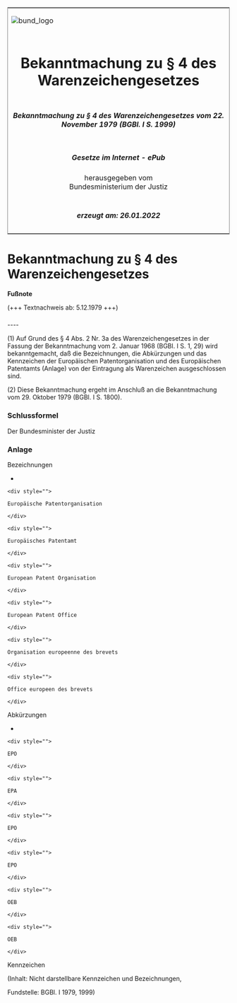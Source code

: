 <span id="DECKBLATT.html"></span>

<table border="0" frame="border" width="100%">

<tr valign="top">

<td align="left">

![bund\_logo](BfJ_2021_Web_de_de.gif)

</td>

<td align="right">

 

</td>

</tr>

<tr align="center" valign="middle">

<td colspan="2">

# Bekanntmachung zu § 4 des Warenzeichengesetzes

</td>

</tr>

<tr align="center" valign="middle">

<td colspan="2">

##### Bekanntmachung zu § 4 des Warenzeichengesetzes vom 22. November 1979 (BGBl. I S. 1999)

</td>

</tr>

<tr align="center" valign="middle">

<td colspan="2">

  
  

##### Gesetze im Internet - ePub  
  
herausgegeben vom  
Bundesministerium der Justiz

</td>

</tr>

<tr align="center" valign="bottom">

<td colspan="2">

  
  

##### erzeugt am: 26.01.2022

</td>

</tr>

</table>

<span id="BJNR019990979.html"></span>

# Bekanntmachung zu § 4 des Warenzeichengesetzes

<div>

  
**Fußnote**

<div class="jnhtml">

<div>

<div class="jurAbsatz">

(+++ Textnachweis ab: 5.12.1979 +++)

</div>

</div>

</div>

</div>

<span id="BJNR019990979BJNE000100303.html"></span>

###   
\----

<div>

<div class="jnhtml">

<div>

<div class="jurAbsatz">

(1) Auf Grund des § 4 Abs. 2 Nr. 3a des Warenzeichengesetzes in der
Fassung der Bekanntmachung vom 2. Januar 1968 (BGBl. I S. 1, 29) wird
bekanntgemacht, daß die Bezeichnungen, die Abkürzungen und das
Kennzeichen der Europäischen Patentorganisation und des Europäischen
Patentamts (Anlage) von der Eintragung als Warenzeichen ausgeschlossen
sind.

</div>

<div class="jurAbsatz">

(2) Diese Bekanntmachung ergeht im Anschluß an die Bekanntmachung vom
29. Oktober 1979 (BGBl. I S. 1800).

</div>

</div>

</div>

</div>

<span id="BJNR019990979BJNE000900303.html"></span>

### Schlussformel  

<div>

<div class="jnhtml">

<div>

<div class="jurAbsatz">

Der Bundesminister der Justiz

</div>

</div>

</div>

</div>

<span id="BJNR019990979BJNE000200303.html"></span>

### Anlage  

<div>

<div class="jnhtml">

<div>

<div class="jurAbsatz">

Bezeichnungen

  - 
    
    <div style="">
    
    Europäische Patentorganisation
    
    </div>
    
    <div style="">
    
    Europäisches Patentamt
    
    </div>
    
    <div style="">
    
    European Patent Organisation
    
    </div>
    
    <div style="">
    
    European Patent Office
    
    </div>
    
    <div style="">
    
    Organisation europeenne des brevets
    
    </div>
    
    <div style="">
    
    Office europeen des brevets
    
    </div>

Abkürzungen

  - 
    
    <div style="">
    
    EPO
    
    </div>
    
    <div style="">
    
    EPA
    
    </div>
    
    <div style="">
    
    EPO
    
    </div>
    
    <div style="">
    
    EPO
    
    </div>
    
    <div style="">
    
    OEB
    
    </div>
    
    <div style="">
    
    OEB
    
    </div>

Kennzeichen  
  

<div class="kommentar_Hinweis">

(Inhalt: Nicht darstellbare Kennzeichen und Bezeichnungen,

</div>

  

<div class="kommentar_Fundstelle">

Fundstelle: BGBl. I 1979, 1999)

</div>

</div>

</div>

</div>

</div>
